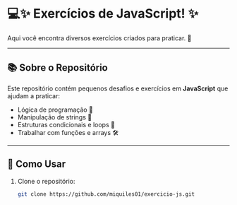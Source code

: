 # 💻✨ Exercícios de JavaScript! ✨

Aqui você encontra diversos exercícios criados para praticar. 🚀

---

## 📚 Sobre o Repositório

Este repositório contém pequenos desafios e exercícios em **JavaScript** que ajudam a praticar:

- Lógica de programação 🧠  
- Manipulação de strings 📝  
- Estruturas condicionais e loops 🔄  
- Trabalhar com funções e arrays 🛠️  

---

## 🚀 Como Usar

1. Clone o repositório:  
   ```bash
   git clone https://github.com/miquiles01/exercicio-js.git
